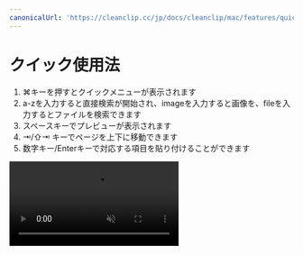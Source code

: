 ```yaml
---
canonicalUrl: 'https://cleanclip.cc/jp/docs/cleanclip/mac/features/quick-use'
---
```


# クイック使用法

1. ⌘キーを押すとクイックメニューが表示されます
2. a-zを入力すると直接検索が開始され、imageを入力すると画像を、fileを入力するとファイルを検索できます
3. スペースキーでプレビューが表示されます
4. ⇥/⇧⇥ キーでページを上下に移動できます
5. 数字キー/Enterキーで対応する項目を貼り付けることができます

<video autoplay muted loop>
    <source src="/videos/quickuse.mp4" type="video/mp4">
    <iframe src="/videos/quickuse.mp4" scrolling="no" border="0" frameborder="0" allow="autoplay; encrypted-media" allowfullscreen></iframe>
</video>